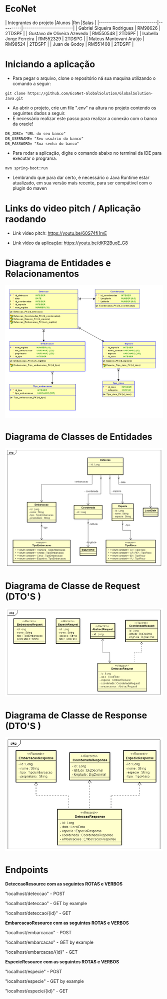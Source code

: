 # EcoNet

|        Integrantes do projeto
|Alunos                       |Rm        |Salas                    |
|-----------------------------|----------|-------------------------|
| Gabriel Siqueira Rodrigues  | RM98626  | 2TDSPF                  |
| Gustavo de Oliveira Azevedo | RM550548 | 2TDSPF                  |
| Isabella Jorge Ferreira     | RM552329 | 2TDSPG                  |
| Mateus Mantovani Araújo     | RM98524  | 2TDSPF                  |
| Juan de Godoy               | RM551408 | 2TDSPF                  |

# Iniciando a aplicação

- Para pegar o arquivo, clone o repositório ná sua maquina utilizando o comando a seguir:
```
git clone https://github.com/EcoNet-GlobalSolution/GlobalSolution-Java.git
```
- Ao abrir o projeto, crie um file ".env" na altura no projeto contendo os seguintes dados a seguir.
- É necessário realizar este passo para realizar a conexão com o banco da oracle!
```
DB_JDBC= "URL do seu banco"
DB_USERNAME= "Seu usuário do banco"
DB_PASSWORD= "Sua senha do banco"
```
- Para rodar a aplicação, digite o comando abaixo no terminal da IDE para executar o programa.
```
mvn spring-boot:run
```
- Lembrando que para dar certo, é necessário o Java Runtime estar atualizado, em sua versão mais recente, para ser compátivel com o plugin do maven

# Links do video pitch / Aplicação raodando

- Link vídeo pitch: https://youtu.be/60S74fi1rvE

- Link vídeo da aplicação: https://youtu.be/dKR2BuoE_G8


# Diagrama de Entidades e Relacionamentos

<img src="https://github.com/EcoNet-GlobalSolution/GlobalSolution-Java/blob/main/documentos/Diagramas/GS-2TDSPF-1S-D.physical.png">

# Diagrama de Classes de Entidades

<img src="https://github.com/EcoNet-GlobalSolution/GlobalSolution-Java/blob/main/documentos/Diagramas/GS-2TDSPF-1S-D.entity.png">

# Diagrama de Classe de Request (DTO'S )

<img src="https://github.com/EcoNet-GlobalSolution/GlobalSolution-Java/blob/main/documentos/Diagramas/GS-2TDSPF-1S-D.request.png">

# Diagrama de Classe de Response (DTO'S )

<img src="https://github.com/EcoNet-GlobalSolution/GlobalSolution-Java/blob/main/documentos/Diagramas/GS-2TDSPF-1S-D.response.png">

# Endpoints

**DeteccaoResource com as seguintes ROTAS e VERBOS**


"localhost/deteccao" - POST

"localhost/deteccao" - GET by example

"localhost/deteccao/{id}" - GET


**EmbarcacaoResource com as seguintes ROTAS e VERBOS**


"localhost/embarcacao" - POST

"localhost/embarcacao" - GET by example

"localhost/embarcacao/{id}" - GET


**EspecieResource com as seguintes ROTAS e VERBOS**


"localhost/especie" - POST

"localhost/especie" - GET by example

"localhost/especie/{id}" - GET
